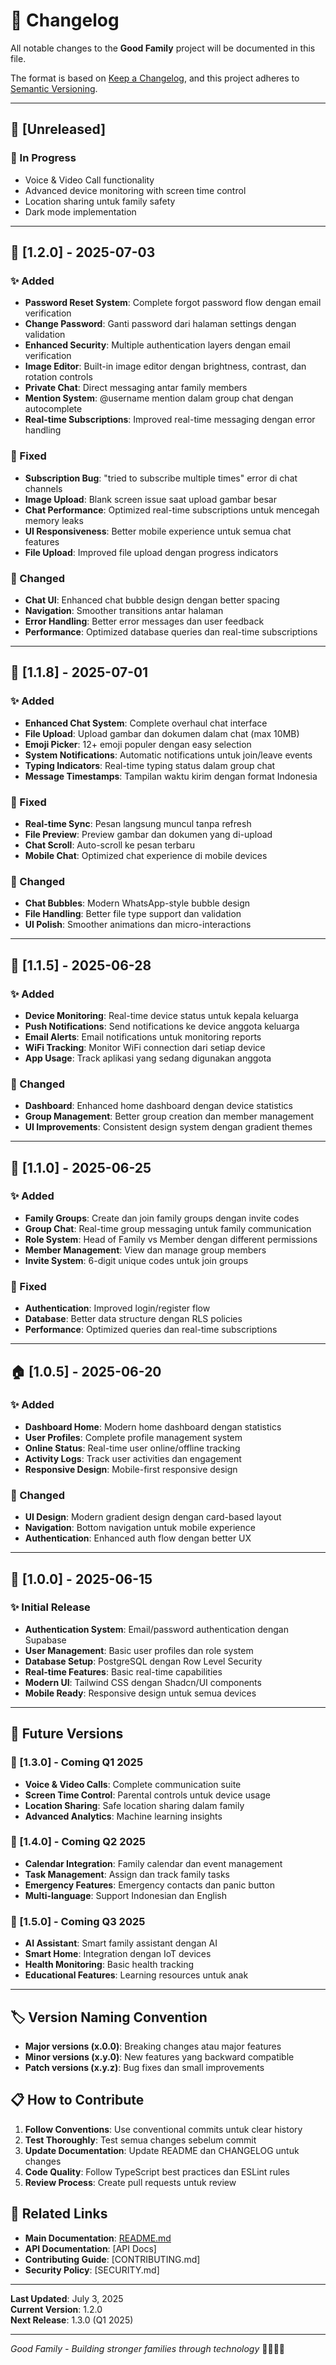
# 📝 Changelog

All notable changes to the **Good Family** project will be documented in this file.

The format is based on [Keep a Changelog](https://keepachangelog.com/en/1.0.0/),
and this project adheres to [Semantic Versioning](https://semver.org/spec/v2.0.0.html).

---

## 🚀 [Unreleased]

### 🔄 In Progress
- Voice & Video Call functionality
- Advanced device monitoring with screen time control
- Location sharing untuk family safety
- Dark mode implementation

---

## 🎉 [1.2.0] - 2025-07-03

### ✨ Added
- **Password Reset System**: Complete forgot password flow dengan email verification
- **Change Password**: Ganti password dari halaman settings dengan validation
- **Enhanced Security**: Multiple authentication layers dengan email verification
- **Image Editor**: Built-in image editor dengan brightness, contrast, dan rotation controls
- **Private Chat**: Direct messaging antar family members
- **Mention System**: @username mention dalam group chat dengan autocomplete
- **Real-time Subscriptions**: Improved real-time messaging dengan error handling

### 🐛 Fixed
- **Subscription Bug**: "tried to subscribe multiple times" error di chat channels
- **Image Upload**: Blank screen issue saat upload gambar besar
- **Chat Performance**: Optimized real-time subscriptions untuk mencegah memory leaks
- **UI Responsiveness**: Better mobile experience untuk semua chat features
- **File Upload**: Improved file upload dengan progress indicators

### 🔧 Changed
- **Chat UI**: Enhanced chat bubble design dengan better spacing
- **Navigation**: Smoother transitions antar halaman
- **Error Handling**: Better error messages dan user feedback
- **Performance**: Optimized database queries dan real-time subscriptions

---

## 💬 [1.1.8] - 2025-07-01

### ✨ Added
- **Enhanced Chat System**: Complete overhaul chat interface
- **File Upload**: Upload gambar dan dokumen dalam chat (max 10MB)
- **Emoji Picker**: 12+ emoji populer dengan easy selection
- **System Notifications**: Automatic notifications untuk join/leave events
- **Typing Indicators**: Real-time typing status dalam group chat
- **Message Timestamps**: Tampilan waktu kirim dengan format Indonesia

### 🐛 Fixed
- **Real-time Sync**: Pesan langsung muncul tanpa refresh
- **File Preview**: Preview gambar dan dokumen yang di-upload
- **Chat Scroll**: Auto-scroll ke pesan terbaru
- **Mobile Chat**: Optimized chat experience di mobile devices

### 🔧 Changed
- **Chat Bubbles**: Modern WhatsApp-style bubble design
- **File Handling**: Better file type support dan validation
- **UI Polish**: Smoother animations dan micro-interactions

---

## 📱 [1.1.5] - 2025-06-28

### ✨ Added
- **Device Monitoring**: Real-time device status untuk kepala keluarga
- **Push Notifications**: Send notifications ke device anggota keluarga
- **Email Alerts**: Email notifications untuk monitoring reports
- **WiFi Tracking**: Monitor WiFi connection dari setiap device
- **App Usage**: Track aplikasi yang sedang digunakan anggota

### 🔧 Changed
- **Dashboard**: Enhanced home dashboard dengan device statistics
- **Group Management**: Better group creation dan member management
- **UI Improvements**: Consistent design system dengan gradient themes

---

## 👥 [1.1.0] - 2025-06-25

### ✨ Added
- **Family Groups**: Create dan join family groups dengan invite codes
- **Group Chat**: Real-time group messaging untuk family communication
- **Role System**: Head of Family vs Member dengan different permissions
- **Member Management**: View dan manage group members
- **Invite System**: 6-digit unique codes untuk join groups

### 🐛 Fixed
- **Authentication**: Improved login/register flow
- **Database**: Better data structure dengan RLS policies
- **Performance**: Optimized queries dan real-time subscriptions

---

## 🏠 [1.0.5] - 2025-06-20

### ✨ Added
- **Dashboard Home**: Modern home dashboard dengan statistics
- **User Profiles**: Complete profile management system
- **Online Status**: Real-time user online/offline tracking
- **Activity Logs**: Track user activities dan engagement
- **Responsive Design**: Mobile-first responsive design

### 🔧 Changed
- **UI Design**: Modern gradient design dengan card-based layout
- **Navigation**: Bottom navigation untuk mobile experience
- **Authentication**: Enhanced auth flow dengan better UX

---

## 🚀 [1.0.0] - 2025-06-15

### ✨ Initial Release
- **Authentication System**: Email/password authentication dengan Supabase
- **User Management**: Basic user profiles dan role system
- **Database Setup**: PostgreSQL dengan Row Level Security
- **Real-time Features**: Basic real-time capabilities
- **Modern UI**: Tailwind CSS dengan Shadcn/UI components
- **Mobile Ready**: Responsive design untuk semua devices

---

## 🔮 Future Versions

### 📅 [1.3.0] - Coming Q1 2025
- **Voice & Video Calls**: Complete communication suite
- **Screen Time Control**: Parental controls untuk device usage
- **Location Sharing**: Safe location sharing dalam family
- **Advanced Analytics**: Machine learning insights

### 📅 [1.4.0] - Coming Q2 2025
- **Calendar Integration**: Family calendar dan event management
- **Task Management**: Assign dan track family tasks
- **Emergency Features**: Emergency contacts dan panic button
- **Multi-language**: Support Indonesian dan English

### 📅 [1.5.0] - Coming Q3 2025
- **AI Assistant**: Smart family assistant dengan AI
- **Smart Home**: Integration dengan IoT devices
- **Health Monitoring**: Basic health tracking
- **Educational Features**: Learning resources untuk anak

---

## 🏷️ Version Naming Convention

- **Major versions (x.0.0)**: Breaking changes atau major features
- **Minor versions (x.y.0)**: New features yang backward compatible  
- **Patch versions (x.y.z)**: Bug fixes dan small improvements

## 📋 How to Contribute

1. **Follow Conventions**: Use conventional commits untuk clear history
2. **Test Thoroughly**: Test semua changes sebelum commit
3. **Update Documentation**: Update README dan CHANGELOG untuk changes
4. **Code Quality**: Follow TypeScript best practices dan ESLint rules
5. **Review Process**: Create pull requests untuk review

## 🔗 Related Links

- **Main Documentation**: [README.md](./README.md)
- **API Documentation**: [API Docs]
- **Contributing Guide**: [CONTRIBUTING.md]
- **Security Policy**: [SECURITY.md]

---

**Last Updated**: July 3, 2025  
**Current Version**: 1.2.0  
**Next Release**: 1.3.0 (Q1 2025)

---

*Good Family - Building stronger families through technology* 👨‍👩‍👧‍👦
